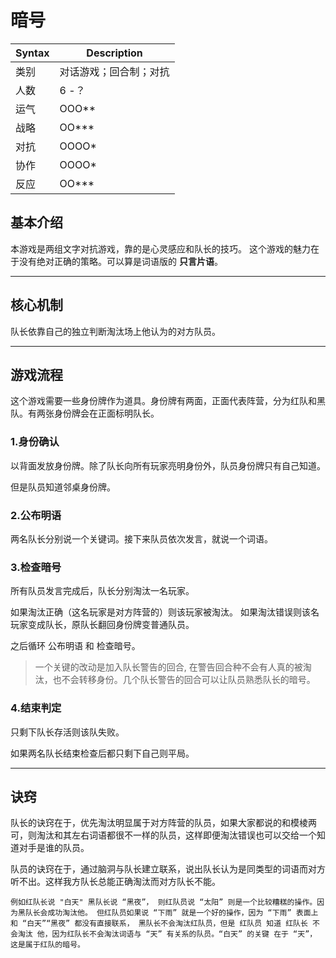 # 暗号

| Syntax | Description            |
| ------ | ---------------------- |
| 类别   | 对话游戏；回合制；对抗 |
| 人数   | 6 -？                  |
| 运气   | OOO\*\*                |
| 战略   | OO\*\*\*               |
| 对抗   | OOOO\*                 |
| 协作   | OOOO\*                 |
| 反应   | OO\*\*\*               |

## 基本介绍

本游戏是两组文字对抗游戏，靠的是心灵感应和队长的技巧。
这个游戏的魅力在于没有绝对正确的策略。可以算是词语版的 **只言片语**。

---

## 核心机制

队长依靠自己的独立判断淘汰场上他认为的对方队员。

---

## 游戏流程

这个游戏需要一些身份牌作为道具。身份牌有两面，正面代表阵营，分为红队和黑队。有两张身份牌会在正面标明队长。

### 1.身份确认

以背面发放身份牌。除了队长向所有玩家亮明身份外，队员身份牌只有自己知道。

但是队员知道邻桌身份牌。

### 2.公布明语

两名队长分别说一个关键词。接下来队员依次发言，就说一个词语。

### 3.检查暗号

所有队员发言完成后，队长分别淘汰一名玩家。

如果淘汰正确（这名玩家是对方阵营的）则该玩家被淘汰。
如果淘汰错误则该名玩家变成队长，原队长翻回身份牌变普通队员。

之后循环 公布明语 和 检查暗号。

> 一个关键的改动是加入队长警告的回合, 在警告回合种不会有人真的被淘汰，也不会转移身份。几个队长警告的回合可以让队员熟悉队长的暗号。

### 4.结束判定

只剩下队长存活则该队失败。

如果两名队长结束检查后都只剩下自己则平局。

---

## 诀窍

队长的诀窍在于，优先淘汰明显属于对方阵营的队员，如果大家都说的和模棱两可，则淘汰和其左右词语都很不一样的队员，这样即便淘汰错误也可以交给一个知道对手是谁的队员。

队员的诀窍在于，通过脑洞与队长建立联系，说出队长认为是同类型的词语而对方听不出。这样我方队长总能正确淘汰而对方队长不能。

```
例如红队长说 "白天" 黑队长说 “黑夜”， 则红队员说 “太阳” 则是一个比较糟糕的操作。因为黑队长会成功淘汰他。 但红队员如果说 “下雨” 就是一个好的操作，因为 “下雨” 表面上和 “白天”“黑夜” 都没有直接联系， 黑队长不会淘汰红队员，但是 红队员 知道 红队长 不会淘汰 他，因为红队长不会淘汰词语与 “天” 有关系的队员。“白天” 的关键 在于 “天”， 这是属于红队的暗号。
```
